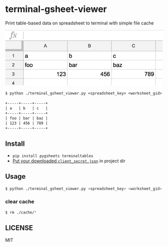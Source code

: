 terminal-gsheet-viewer
================
Print table-based data on spreadsheet to terminal with simple file cache

![example sheet](readme_example.png)

```
$ python ./terminal_gsheet_viewer.py <spreadsheet_key> <worksheet_gid>

+-----+-----+-----+
| a   | b   | c   |
+-----+-----+-----+
| foo | bar | baz |
| 123 | 456 | 789 |
+-----+-----+-----+
```

## Install

- `pip install pygsheets terminaltables`
- [Put your downloaded `client_secret.json`](https://cloud.google.com/genomics/downloading-credentials-for-api-access) in project dir

## Usage

```bash
$ python ./terminal_gsheet_viewer.py <spreadsheet_key> <worksheet_gid> [<use_cache? 1 or 0>=0]
```

### clear cache

```bash
$ rm ./cache/*
```

## LICENSE
MIT